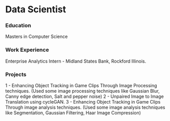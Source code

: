 # Data Scientist

### Education
Masters in Computer Science

### Work Experience
Enterprise Analytics Intern - Midland States Bank, Rockford Illinois.

### Projects
1 - Enhancing Object Tracking in Game Clips Through Image Processing techniques. 
    (Used some image processing techniques like Gaussian Blur, Canny edge detection, Salt and pepper noise)
2 - Unpaired Image to Image Translation using cycleGAN.
3 - Enhancing Object Tracking in Game Clips Through image analysis techniques.
    (Used some image analysis techniques like Segmentation, Gaussian Filtering, Haar Image Compression)
